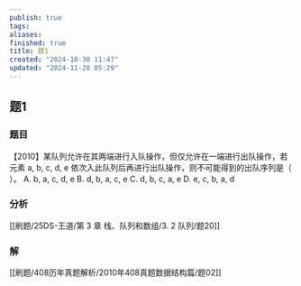 ```yaml
---
publish: true
tags: 
aliases: 
finished: true
title: 题1
created: "2024-10-30 11:47"
updated: "2024-11-28 05:29"
---
```

## 题1
### 题目
【2010】某队列允许在其两端进行入队操作，但仅允许在一端进行出队操作，若元素 a, b, c, d, e 依次入此队列后再进行出队操作，则不可能得到的出队序列是（ ）。
A. b, a, c, d, e
B. d, b, a, c, e
C. d, b, c, a, e
D. e, c, b, a, d
### 分析
[[刷题/25DS-王道/第 3 章 栈、队列和数组/3. 2 队列/题20]]
### 解
[[刷题/408历年真题解析/2010年408真题数据结构篇/题02]]